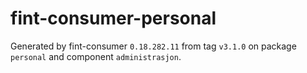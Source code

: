 # fint-consumer-personal

Generated by fint-consumer `0.18.282.11` from tag `v3.1.0` on package `personal` and component `administrasjon`.
